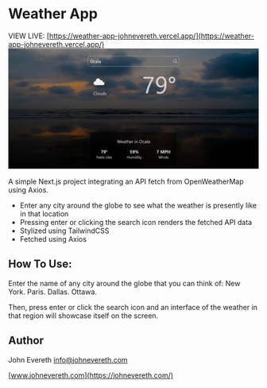 # Weather App

VIEW LIVE: [https://weather-app-johnevereth.vercel.app/](https://weather-app-johnevereth.vercel.app/)
![App Screenshot](/public/weather-app.png)

A simple Next.js project integrating an API fetch from OpenWeatherMap using Axios.

- Enter any city around the globe to see what the weather is presently like in that location
- Pressing enter or clicking the search icon renders the fetched API data
- Stylized using TailwindCSS
- Fetched using Axios

## How To Use:

Enter the name of any city around the globe that you can think of: New York. Paris. Dallas. Ottawa.

Then, press enter or click the search icon and an interface of the weather in that region will showcase itself on the screen.

## Author

John Evereth
[info@johnevereth.com](mailto:info@johnevereth.com)

[www.johnevereth.com](https://johnevereth.com/)
